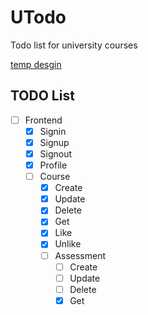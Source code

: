 # UTodo

Todo list for university courses

[temp desgin](https://miro.com/app/board/uXjVPzzCvRo=/?share_link_id=452011946082)


## TODO List

- [ ] Frontend
  - [x] Signin
  - [x] Signup
  - [x] Signout
  - [x] Profile
  - [ ] Course
    - [x] Create
    - [x] Update
    - [x] Delete
    - [x] Get
    - [x] Like
    - [x] Unlike
    - [ ] Assessment
      - [ ] Create
      - [ ] Update
      - [ ] Delete
      - [x] Get